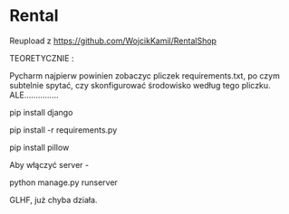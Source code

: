 # Rental

Reupload z https://github.com/WojcikKamil/RentalShop

TEORETYCZNIE :

Pycharm najpierw powinien zobaczyc pliczek requirements.txt, po czym subtelnie spytać, 
czy skonfigurować środowisko według tego pliczku. ALE...............

pip install django

pip install -r requirements.py

pip install pillow

Aby włączyć server - 

python manage.py runserver

GLHF, już chyba działa.
